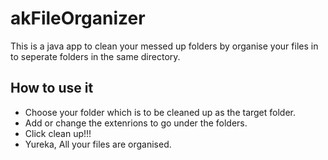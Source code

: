 # akFileOrganizer
This is a java app to clean your messed up folders by organise your files in to seperate folders in the same directory.  

## How to use it
* Choose your folder which is to be cleaned up as the target folder.
* Add or change the extenrions to go under the folders.
* Click clean up!!! 
* Yureka, All your files are organised.
